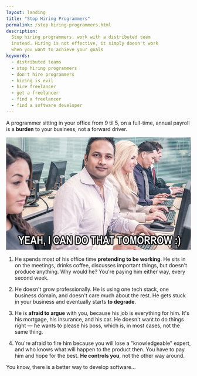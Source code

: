 ```yaml
---
layout: landing
title: "Stop Hiring Programmers"
permalink: /stop-hiring-programmers.html
description:
  Stop hiring programmers, work with a distributed team
  instead. Hiring is not effective, it simply doesn't work
  when you want to achieve your goals
keywords:
  - distributed teams
  - stop hiring programmers
  - don't hire programmers
  - hiring is evil
  - hire freelancer
  - get a freelancer
  - find a freelancer
  - find a software developer
---
```


A programmer sitting in your office from 9 til 5, on a full-time,
annual payroll is a **burden** to your business, not a forward driver.

<img src="/images/landing/tomorrow.jpg"
  class="picture" alt="stop hiring programmers"/>

1. He spends most of his office time **pretending to be working**. He
sits in on the meetings, drinks coffee, discusses important things, but
doesn't produce anything. Why would he? You're paying him either way, every
second week.

2. He doesn't grow professionally. He is using one tech stack,
one business domain, and doesn't care much about the rest. He gets
stuck in your business and eventually starts **to degrade**.

3. He is **afraid to argue** with you, because his job is everything
for him. It's his mortgage, his insurance, and his car. He doesn't want
to do things right &mdash; he wants to please his boss, which is,
in most cases, not the same thing.

4. You're afraid to fire him because you will lose a "knowledgeable"
expert, and who knows what will happen to the product then. You have to pay
him and hope for the best. **He controls you**, not the other way around.

You know, there is a better way to develop software...
